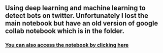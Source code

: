## Using deep learning and machine learning to detect bots on twitter. Unfortunately I lost the main notebook but have an old version of google collab notebook which is in the folder.

### [You can also access the notebook by clicking here](https://colab.research.google.com/drive/1dCccZUPLk7nvrVm8vW1YmV3i9HeC5mdt)
